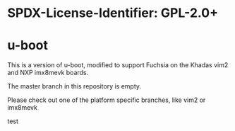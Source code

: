 # SPDX-License-Identifier:	GPL-2.0+
# u-boot

This is a version of u-boot, modified to support Fuchsia on the Khadas vim2
and NXP imx8mevk boards.

The master branch in this repository is empty.

Please check out one of the platform specific branches, like vim2 or imx8mevk

test
